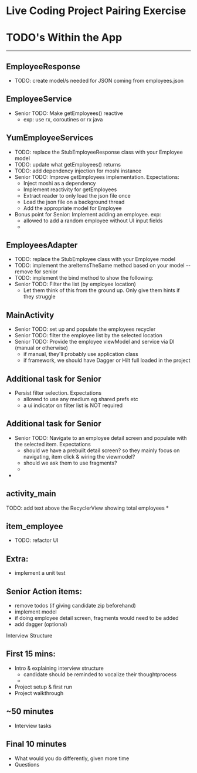 Live Coding Project Pairing Exercise
========

# TODO's Within the App
----------
## EmployeeResponse
* TODO: create model/s needed for JSON coming from employees.json

## EmployeeService
* Senior TODO: Make getEmployees() reactive
  * exp: use rx, coroutines or rx java

## YumEmployeeServices
* TODO: replace the StubEmployeeResponse class with your Employee model
* TODO: update what getEmployees() returns
* TODO: add dependency injection for moshi instance
* Senior TODO: Improve getEmployees implementation. Expectations:
    * Inject moshi as a dependency
    * Implement reactivity for getEmployees
    * Extract reader to only load the json file once
    * Load the json file on a background thread
    * Add the appropriate model for Employee
* Bonus point for Senior: Implement adding an employee. exp:
  * allowed to add a random employee without UI input fields
  * 

## EmployeesAdapter
* TODO: replace the StubEmployee class with your Employee model
* TODO: implement the areItemsTheSame method based on your model -- remove for senior 
* TODO: implement the bind method to show the following: <format>
* Senior TODO: Filter the list (by employee location)
  * Let them think of this from the ground up. Only give them hints if they struggle

## MainActivity
* Senior TODO: set up and populate the employees recycler
* Senior TODO: filter the employee list by the selected location
* Senior TODO: Provide the employee viewModel and service via DI (manual or otherwise)
  * if manual, they'll probably use application class
  * if framework, we should have Dagger or Hilt full loaded in the project

## Additional task for Senior
* Persist filter selection. Expectations
  * allowed to use any medium eg shared prefs etc
  * a ui indicator on filter list is NOT required

## Additional task for Senior 
* Senior TODO: Navigate to an employee detail screen and populate with the selected item. Expectations
  * should we have a prebuilt detail screen? so they mainly focus on navigating, item click & wiring the viewmodel?
  * should we ask them to use fragments?
  * 
* 


## activity_main
TODO: add text above the RecyclerView showing total employees
* 
## item_employee
* TODO: refactor UI

## Extra:
* implement a unit test


## Senior Action items:
* remove todos (if giving candidate zip beforehand)
* implement model
* if doing employee detail screen, fragments would need to be added
* add dagger (optional)


Interview Structure
## First 15 mins:
* Intro & explaining interview structure
  * candidate should be reminded to vocalize their thoughtprocess
  * 
* Project setup & first run
* Project walkthrough

## ~50 minutes
* Interview tasks

## Final 10 minutes
* What would you do differently, given more time
* Questions